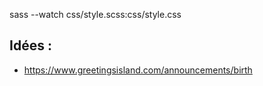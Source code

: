 sass --watch css/style.scss:css/style.css

Idées : 
-------

* https://www.greetingsisland.com/announcements/birth
